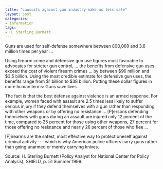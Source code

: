 ```yaml
---
title: "Lawsuits against gun industry make us less safe"
layout: post
categories:
- information
tags:
- H. Sterling Burnett
---
```


Guns are used for self-defense somewhere between 800,000 and 3.6 million times per year ...

Using firearm crime and defensive gun use figures most favorable to advocates for stricter gun control, ... the benefits from defensive gun uses exceed the cost of violent firearm crimes ... by between $90 million and $3.5 billion. Using the most credible estimate for defensive gun uses, the benefits range from $1 billion to $38 billion. Putting these dollar figures in more human terms: Guns save lives.

The fact is that the best defense against violence is an armed response. For example, women faced with assault are 2.5 times less likely to suffer serious injury if they defend themselves with a gun rather than responding with other weapons or by offering no resistance ... [P]ersons defending themselves with guns during an assault are injured only 12 percent of the time, compared to 25 percent for those using other weapons, 27 percent for those offering no resistance and nearly 26 percent of those who flee ...

[F]irearms are the safest, most effective way to protect oneself against criminal activity --- which is why American police officers carry guns rather than going unarmed or merely carrying knives.

Source: H. Sterling Burnett (Policy Analyst for National Center for Policy Analysis), SHIELD, p. 51 Summer 1999.

